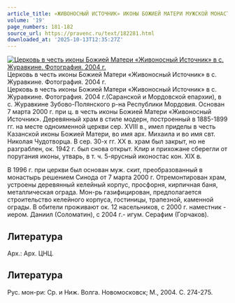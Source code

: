 ```yaml
---
article_title: «ЖИВОНОСНЫЙ ИСТОЧНИК» ИКОНЫ БОЖИЕЙ МАТЕРИ МУЖСКОЙ МОНАСТЫРЬ
volume: '19'
page_numbers: 181-182
source_url: https://pravenc.ru/text/182281.html
downloaded_at: '2025-10-13T12:35:27Z'
---
```


[![Церковь в честь иконы Божией Матери «Живоносный Источник» в с. Журавкине. Фотография. 2004 г.](https://pravenc.ru/data/972/488/1234/i200.jpg "Кликните для увеличения картинки")](https://pravenc.ru/data/972/488/1234/i400.jpg)Церковь в честь иконы Божией Матери «Живоносный Источник» в с. Журавкине. Фотография. 2004 г.  
Церковь в честь иконы Божией Матери «Живоносный Источник» в с. Журавкине. Фотография. 2004 г.(Саранской и Мордовской епархии), в с. Журавкине Зубово-Полянского р-на Республики Мордовия. Основан 7 марта 2000 г. при ц. в честь иконы Божией Матери «Живоносный Источник». Деревянный храм в стиле модерн, построенный в 1885-1899 гг. на месте одноименной церкви сер. XVIII в., имел приделы в честь Казанской иконы Божией Матери, во имя арх. Михаила и во имя свт. Николая Чудотворца. В сер. 30-х гг. ХХ в. храм был закрыт, но не разграблен, ок. 1942 г. был снова открыт. Клир и прихожане сберегли от поругания иконы, утварь, в т. ч. 5-ярусный иконостас кон. XIX в.

В 1996 г. при церкви был основан муж. скит, преобразованный в монастырь решением Синода от 7 марта 2000 г. Отремонтирован храм, устроены деревянный келейный корпус, просфорня, кирпичная баня, металлическая ограда. Мон-рь газифицирован, предполагается строительство келейного корпуса, гостиницы, трапезной, каменной ограды. В обители проживают ок. 12 насельников, с 2000 г. наместник - иером. Даниил (Соломатин), с 2004 г.- игум. Серафим (Горчаков).

## Литература

Арх.: Арх. ЦНЦ.

## Литература

Рус. мон-ри: Ср. и Ниж. Волга. Новомосковск; М., 2004. С. 274-275.
